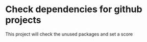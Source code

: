 # Check dependencies for github projects
This project will check the unused packages and set a score 
